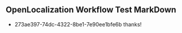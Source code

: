 ## OpenLocalization Workflow Test MarkDown
* 273ae397-74dc-4322-8be1-7e90ee1bfe6b thanks!

<!--HONumber=Jul16_HO4-->


